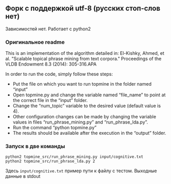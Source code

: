 ## Форк с поддержкой utf-8 (русских стоп-слов нет)
Зависимостей нет. Работает с python2
### Оригинальное readme
This is an implementation of the algorithm detailed in:
	El-Kishky, Ahmed, et al. "Scalable topical phrase mining from text corpora." Proceedings of the VLDB Endowment 8.3 (2014): 305-316.APA	

In order to run the code, simply follow these steps:
- Put the file on which you want to run topmine in the folder named “input”
- Open topmine.py and change the variable named “file_name” to point at the correct file in the “input” folder.
- Change the “num_topic” variable to the desired value (default value is 4).
- Other configuration changes can be made by changing the variable values in files “run_phrase_mining.py” and “run_phrase_lda.py”.
- Run the command “python topmine.py”
- The results should be available after the execution in the “output” folder.

### Запуск в две команды
```
python2 topmine_src/run_phrase_mining.py input/cognitive.txt
python2 topmine_src/run_phrase_lda.py 2 
```
Здесь `input/cognitive.txt` пример пути к файлу с тестом. Выходные данные в stdout
